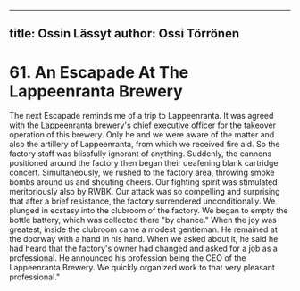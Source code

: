 
---
title: Ossin Lässyt
author: Ossi Törrönen
---

    
# 61. An Escapade At The Lappeenranta Brewery

The next Escapade reminds me of a trip to Lappeenranta. It was agreed with the Lappeenranta brewery's chief executive officer for the takeover operation of this brewery. Only he and we were aware of the matter and also the artillery of Lappeenranta, from which we received fire aid. So the factory staff was blissfully ignorant of anything. Suddenly, the cannons positioned around the factory then began their deafening blank cartridge concert. Simultaneously, we rushed to the factory area, throwing smoke bombs around us and shouting cheers. Our fighting spirit was stimulated meritoriously also by RWBK. Our attack was so compelling and surprising that after a brief resistance, the factory surrendered unconditionally. We plunged in ecstasy into the clubroom of the factory. We began to empty the bottle battery, which was collected there "by chance." When the joy was greatest, inside the clubroom came a modest gentleman. He remained at the doorway with a hand in his hand. When we asked about it, he said he had heard that the factory's owner had changed and asked for a job as a professional. He announced his profession being the CEO of the Lappeenranta Brewery. We quickly organized work to that very pleasant professional."
